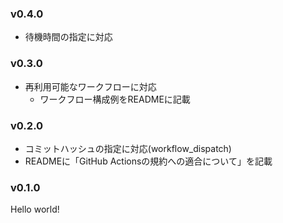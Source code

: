 ### v0.4.0
- 待機時間の指定に対応

### v0.3.0
- 再利用可能なワークフローに対応
  - ワークフロー構成例をREADMEに記載

### v0.2.0
- コミットハッシュの指定に対応(workflow_dispatch)
- READMEに「GitHub Actionsの規約への適合について」を記載

### v0.1.0
Hello world!
